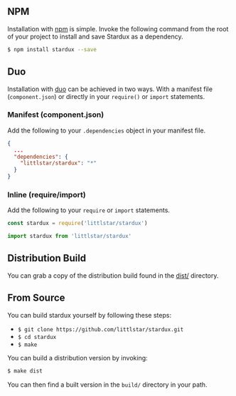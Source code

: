 ## NPM

Installation with [npm](https://www.npmjs.com) is simple. Invoke the
following command from the root of your project to install and save
Stardux as a dependency.

```sh
$ npm install stardux --save
```

## Duo

Installation with [duo](https://github.com/duojs/duo) can be achieved in
two ways. With a manifest file (`component.json`) or directly in your
`require()` or `import` statements.

### Manifest (component.json)

Add the following to your `.dependencies` object in your manifest file.

```json
{
  ...
  "dependencies": {
    "littlstar/stardux": "*"
  }
}
```

### Inline (require/import)

Add the following to your `require` or `import` statements.

```js
const stardux = require('littlstar/stardux')
```

```js
import stardux from 'littlstar/stardux'
```

## Distribution Build

You can grab a copy of the distribution build found in the
[dist/](https://github.com/littlstar/stardux/tree/master/dist)
directory.

## From Source

You can build stardux yourself by following these steps:

* `$ git clone https://github.com/littlstar/stardux.git`
* `$ cd stardux`
* `$ make`

You can build a distribution version by invoking:

```sh
$ make dist
```

You can then find a built version in the `build/` directory in your
path.
